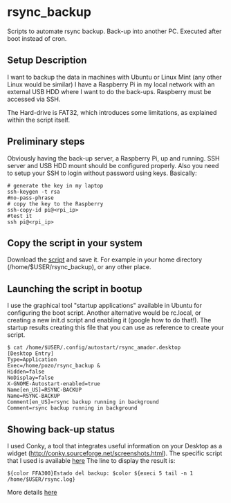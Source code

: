 # rsync_backup
Scripts to automate rsync backup. Back-up into another PC. Executed after boot instead of cron. 

## Setup Description
I want to backup the data in machines with Ubuntu or Linux Mint (any other Linux would be similar)
I have a Raspberry Pi in my local network with an external USB HDD where I want to do the back-ups. 
Raspberry must be accessed via SSH.

The Hard-drive is FAT32, which introduces some limitations, as explained within the script itself.

## Preliminary steps
Obviously having the back-up server, a Raspberry Pi, up and running. SSH server and USB HDD mount should be configured properly. 
Also you need to setup your SSH to login without password using keys. Basically:
```
# generate the key in my laptop
ssh-keygen -t rsa
#no-pass-phrase
# copy the key to the Raspberry
ssh-copy-id pi@<rpi_ip>
#test it
ssh pi@<rpi_ip>
```

## Copy the script in your system
Download the [script](https://raw.githubusercontent.com/amadorpozo/rsync_backup/master/rsync_backup) and save it. For example in your home directory (/home/$USER/rsync_backup), or any other place. 

## Launching the script in bootup
I use the graphical tool "startup applications" available in Ubuntu for configuring the boot script. Another alternative would be rc.local, or creating a new init.d script and enabling it (google how to do that!). The startup results creating this file that you can use as reference to create your script.  
```
$ cat /home/$USER/.config/autostart/rsync_amador.desktop 
[Desktop Entry]
Type=Application
Exec=/home/pozo/rsync_backup &
Hidden=false
NoDisplay=false
X-GNOME-Autostart-enabled=true
Name[en_US]=RSYNC-BACKUP
Name=RSYNC-BACKUP
Comment[en_US]=rsync backup running in background
Comment=rsync backup running in background
```
## Showing back-up status 
I used Conky, a tool that integrates  useful information on your Desktop as a widget (http://conky.sourceforge.net/screenshots.html). The specific script that I used is available [here](https://raw.githubusercontent.com/amadorpozo/conky_config_files/master/Gotham_pozo)
The line to display the result is:
```
${color FFA300}Estado del backup: $color ${execi 5 tail -n 1 /home/$USER/rsync.log}
```
More details [here](https://github.com/amadorpozo/conky_config_files)
